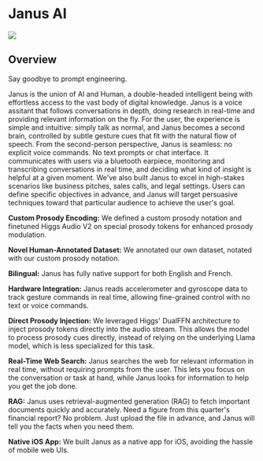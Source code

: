 # Janus AI

![](https://github.com/Lemirq/janus-ai/blob/master/janus.gif)

## Overview

Say goodbye to prompt engineering.

Janus is the union of AI and Human, a double-headed intelligent being with effortless access to the vast body of digital knowledge. Janus is a voice assitant that follows conversations in depth, doing research in real-time and providing relevant information on the fly. For the user, the experience is simple and intuitive: simply talk as normal, and Janus becomes a second brain, controlled by subtle gesture cues that fit with the natural flow of speech. From the second-person perspective, Janus is seamless: no explicit voice commands. No text prompts or chat interface. It communicates with users via a bluetooth earpiece, monitoring and transcribing conversations in real time, and deciding what kind of insight is helpful at a given moment. We've also built Janus to excel in high-stakes scenarios like business pitches, sales calls, and legal settings. Users can define specific objectives in advance, and Janus will target persuasive techniques toward that particular audience to achieve the user's goal. 

**Custom Prosody Encoding:** We defined a custom prosody notation and finetuned Higgs Audio V2 on special prosody tokens for enhanced prosody modulation.  

**Novel Human-Annotated Dataset:** We annotated our own dataset, notated with our custom prosody notation. 

**Bilingual:** Janus has fully native support for both English and French. 

**Hardware Integration:** Janus reads accelerometer and gyroscope data to track gesture commands in real time, allowing fine-grained control with no text or voice commands. 

**Direct Prosody Injection:** We leveraged Higgs' DualFFN architecture to inject prosody tokens directly into the audio stream. This allows the model to process prosody cues directly, instead of relying on the underlying Llama model, which is less specialized for this task. 

**Real-Time Web Search:** Janus searches the web for relevant information in real time, without requiring prompts from the user. This lets you focus on the conversation or task at hand, while Janus looks for information to help you get the job done. 

**RAG:** Janus uses retrieval-augmented generation (RAG) to fetch important documents quickly and accurately. Need a figure from this quarter's financial report? No problem. Just upload the file in advance, and Janus will tell you the facts when you need them. 

**Native iOS App:** We built Janus as a native app for iOS, avoiding the hassle of mobile web UIs. 
